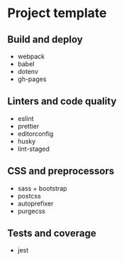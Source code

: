 # Project template

## Build and deploy

- webpack
- babel
- dotenv
- gh-pages

## Linters and code quality

- eslint
- prettier
- editorconfig
- husky
- lint-staged

## CSS and preprocessors

- sass + bootstrap
- postcss
- autoprefixer
- purgecss

## Tests and coverage

- jest
